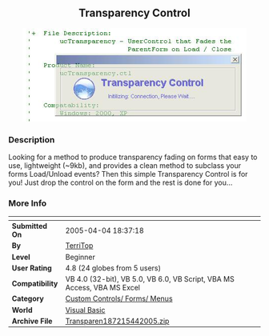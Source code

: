﻿<div align="center">

## Transparency Control

<img src="PIC2005441952147220.jpg">
</div>

### Description

Looking for a method to produce transparency fading on forms that easy to use, lightweight (~9kb), and provides a clean method to subclass your forms Load/Unload events? Then this simple Transparency Control is for you! Just drop the control on the form and the rest is done for you…
 
### More Info
 


<span>             |<span>
---                |---
**Submitted On**   |2005-04-04 18:37:18
**By**             |[TerriTop](https://github.com/Planet-Source-Code/PSCIndex/blob/master/ByAuthor/territop.md)
**Level**          |Beginner
**User Rating**    |4.8 (24 globes from 5 users)
**Compatibility**  |VB 4\.0 \(32\-bit\), VB 5\.0, VB 6\.0, VB Script, VBA MS Access, VBA MS Excel
**Category**       |[Custom Controls/ Forms/  Menus](https://github.com/Planet-Source-Code/PSCIndex/blob/master/ByCategory/custom-controls-forms-menus__1-4.md)
**World**          |[Visual Basic](https://github.com/Planet-Source-Code/PSCIndex/blob/master/ByWorld/visual-basic.md)
**Archive File**   |[Transparen187215442005\.zip](https://github.com/Planet-Source-Code/territop-transparency-control__1-59834/archive/master.zip)








